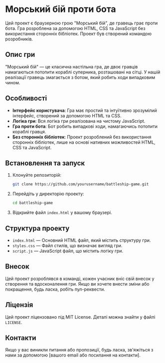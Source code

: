 # Морський бій проти бота

Цей проект є браузерною грою "Морський бій", де гравець грає проти бота. Гра розроблена за допомогою HTML, CSS та JavaScript без використання сторонніх бібліотек. Проект був створений командою розробників.

## Опис гри

"Морський бій" — це класична настільна гра, де двоє гравців намагаються потопити кораблі суперника, розташовані на сітці. У нашій реалізації гравець змагається з ботом, який робить ходи випадковим чином.

## Особливості

- **Інтерфейс користувача**: Гра має простий та інтуїтивно зрозумілий інтерфейс, створений за допомогою HTML та CSS.
- **Логіка гри**: Вся логіка гри реалізована на чистому JavaScript.
- **Гра проти бота**: Бот робить випадкові ходи, намагаючись потопити кораблі гравця.
- **Без сторонніх бібліотек**: Проект розроблений без використання сторонніх бібліотек, лише на основі нативних можливостей HTML, CSS та JavaScript.

## Встановлення та запуск

1. Клонуйте репозиторій:
    ```sh
    git clone https://github.com/yourusername/battleship-game.git
    ```
2. Перейдіть у директорію проекту:
    ```sh
    cd battleship-game
    ```
3. Відкрийте файл `index.html` у вашому браузері.

## Структура проекту

- `index.html` — Основний HTML файл, який містить структуру гри.
- `styles.css` — Файл стилів, що визначає вигляд гри.
- `script.js` — JavaScript файл, що містить логіку гри.

## Внесок

Цей проект розроблявся в команді, кожен учасник вніс свій внесок у створення та вдосконалення гри. Якщо ви хочете внести зміни або покращення, будь ласка, робіть пул-реквести.

## Ліцензія

Цей проект ліцензовано під MIT License. Деталі можна знайти у файлі `LICENSE`.

## Контакти

Якщо у вас виникли питання або пропозиції, будь ласка, зв'яжіться з нами за допомогою [вашого email або посилання на контакти].

